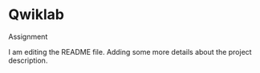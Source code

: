 # Qwiklab
Assignment


I am editing the README file. Adding some more details about the project description.
